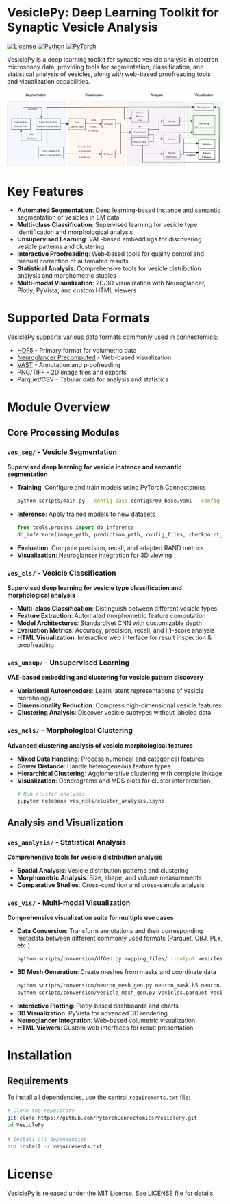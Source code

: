 # VesiclePy: Deep Learning Toolkit for Synaptic Vesicle Analysis

[![License](https://img.shields.io/badge/License-MIT-blue.svg)](https://opensource.org/licenses/MIT)
[![Python](https://img.shields.io/badge/Python-3.8%2B-blue.svg)](https://www.python.org/)
[![PyTorch](https://img.shields.io/badge/PyTorch-1.10%2B-red.svg)](https://pytorch.org/)

VesiclePy is a deep learning toolkit for synaptic vesicle analysis in electron microscopy data, providing tools for segmentation, classification, and statistical analysis of vesicles, along with web-based proofreading tools and visualization capabilities.

![Workflow Overview](flowchart.png)

# Key Features

- **Automated Segmentation**: Deep learning-based instance and semantic segmentation of vesicles in EM data
- **Multi-class Classification**: Supervised learning for vesicle type identification and morphological analysis
- **Unsupervised Learning**: VAE-based embeddings for discovering vesicle patterns and clustering
- **Interactive Proofreading**: Web-based tools for quality control and manual correction of automated results
- **Statistical Analysis**: Comprehensive tools for vesicle distribution analysis and morphometric studies
- **Multi-modal Visualization**: 2D/3D visualization with Neuroglancer, Plotly, PyVista, and custom HTML viewers

# Supported Data Formats

VesiclePy supports various data formats commonly used in connectomics:

- [HDF5](https://www.hdfgroup.org/solutions/hdf5/) - Primary format for volumetric data
- [Neuroglancer Precomputed](https://github.com/google/neuroglancer/tree/master/src/datasource/precomputed) - Web-based visualization
- [VAST](https://lichtman.rc.fas.harvard.edu/vast/) - Annotation and proofreading
- PNG/TIFF - 2D image tiles and exports
- Parquet/CSV - Tabular data for analysis and statistics

# Module Overview

## Core Processing Modules

### `ves_seg/` - Vesicle Segmentation
**Supervised deep learning for vesicle instance and semantic segmentation**

- **Training**: Configure and train models using PyTorch Connectomics
  ```bash
  python scripts/main.py --config-base configs/00_base.yaml --config-file configs/bcd_config.yaml
  ```
- **Inference**: Apply trained models to new datasets
  ```python
  from tools.process import do_inference
  do_inference(image_path, prediction_path, config_files, checkpoint_path)
  ```
- **Evaluation**: Compute precision, recall, and adapted RAND metrics
- **Visualization**: Neuroglancer integration for 3D viewing

### `ves_cls/` - Vesicle Classification
**Supervised deep learning for vesicle type classification and morphological analysis**

- **Multi-class Classification**: Distinguish between different vesicle types
- **Feature Extraction**: Automated morphometric feature computation
- **Model Architectures**: StandardNet CNN with customizable depth
- **Evaluation Metrics**: Accuracy, precision, recall, and F1-score analysis
- **HTML Visualization**: Interactive web interface for result inspection & proofreading

### `ves_unsup/` - Unsupervised Learning
**VAE-based embedding and clustering for vesicle pattern discovery**

- **Variational Autoencoders**: Learn latent representations of vesicle morphology
- **Dimensionality Reduction**: Compress high-dimensional vesicle features
- **Clustering Analysis**: Discover vesicle subtypes without labeled data

### `ves_ncls/` - Morphological Clustering
**Advanced clustering analysis of vesicle morphological features**

- **Mixed Data Handling**: Process numerical and categorical features
- **Gower Distance**: Handle heterogeneous feature types
- **Hierarchical Clustering**: Agglomerative clustering with complete linkage
- **Visualization**: Dendrograms and MDS plots for cluster interpretation
  ```python
  # Run cluster analysis
  jupyter notebook ves_ncls/cluster_analysis.ipynb
  ```

## Analysis and Visualization

### `ves_analysis/` - Statistical Analysis
**Comprehensive tools for vesicle distribution analysis**

- **Spatial Analysis**: Vesicle distribution patterns and clustering
- **Morphometric Analysis**: Size, shape, and volume measurements
- **Comparative Studies**: Cross-condition and cross-sample analysis

### `ves_vis/` - Multi-modal Visualization
**Comprehensive visualization suite for multiple use cases**

- **Data Conversion**: Transform annotations and their corresponding metadata between different commonly used formats (Parquet, OBJ, PLY, etc.)
  ```bash
  python scripts/conversion/dfGen.py mapping_files/ --output vesicles.parquet
  ```
- **3D Mesh Generation**: Create meshes from masks and coordinate data
  ```bash
  python scripts/conversion/neuron_mesh_gen.py neuron_mask.h5 neuron.obj
  python scripts/conversion/vesicle_mesh_gen.py vesicles.parquet vesicles.obj
  ```
- **Interactive Plotting**: Plotly-based dashboards and charts
- **3D Visualization**: PyVista for advanced 3D rendering
- **Neuroglancer Integration**: Web-based volumetric visualization
- **HTML Viewers**: Custom web interfaces for result presentation

# Installation

## Requirements

To install all dependencies, use the central `requirements.txt` file:

```bash
# Clone the repository
git clone https://github.com/PytorchConnectomics/VesiclePy.git
cd VesiclePy

# Install all dependencies
pip install -r requirements.txt
```

# License

VesiclePy is released under the MIT License. See LICENSE file for details.
